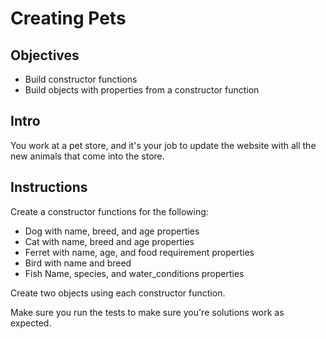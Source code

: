 # Creating Pets

## Objectives
+ Build constructor functions
+ Build objects with properties from a constructor function

## Intro

You work at a pet store, and it's your job to update the website with all the new animals that come into the store. 

## Instructions

Create a constructor functions for the following:
+ Dog with name, breed, and age properties
+ Cat  with name, breed and age properties
+ Ferret with name, age, and food requirement properties
+ Bird with name and breed
+ Fish Name, species, and water_conditions properties

Create two objects using each constructor function.

Make sure you run the tests to make sure you're solutions work as expected.